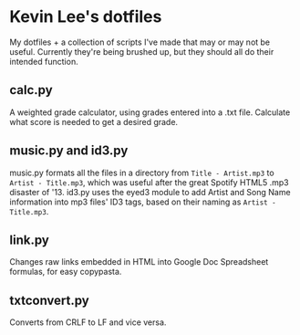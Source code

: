 Kevin Lee's dotfiles
===========
My dotfiles + a collection of scripts I've made that may or may not be useful. Currently they're being brushed up, but they should all do their intended function.


calc.py
-----------
A weighted grade calculator, using grades entered into a .txt file. Calculate what score is needed to get a desired grade.

music.py and id3.py
-----------
music.py formats all the files in a directory from ```Title - Artist.mp3``` to ```Artist - Title.mp3```, which was useful after the great Spotify HTML5 .mp3 disaster of '13.
id3.py uses the eyed3 module to add Artist and Song Name information into mp3 files' ID3 tags, based on their naming as ```Artist - Title.mp3```.

link.py
-----------
Changes raw links embedded in HTML into Google Doc Spreadsheet formulas, for easy copypasta.

txtconvert.py
-----------
Converts from CRLF to LF and vice versa.
